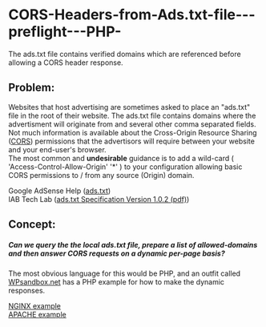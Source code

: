 # CORS-Headers-from-Ads.txt-file---preflight---PHP-
The ads.txt file contains verified domains which are referenced before allowing a CORS header response.

<h2>Problem:</h2>
<p>Websites that host advertising are sometimes asked to place an "ads.txt" file in the root of their website. The ads.txt file contains domains where the advertisment will originate from and several other comma separated fields. Not much information is available about the Cross-Origin Resource Sharing (<a href="https://developer.mozilla.org/en-US/docs/Web/HTTP/Guides/CORS" title="Mozilla CORS Reference Guide">CORS</a>) permissions that the advertisors will require between your website and your end-user's browser. 
  <br> The most common and <b>undesirable</b> guidance is to add a wild-card ( 'Access-Control-Allow-Origin' '*' ) to your configuration allowing basic CORS permissions to / from any source (Origin) domain.  
</p>
Google AdSense Help (<a href="https://support.google.com/adsense/answer/12171612" title="ads.txt help">ads.txt</a>)<br>
IAB Tech Lab (<a href="https://iabtechlab.com/wp-content/uploads/2019/03/IAB-OpenRTB-Ads.txt-Public-Spec-1.0.2.pdf" title="ads.txt ver 1.0.2">ads.txt Specification Version 1.0.2 (pdf)</a>)<br>

<h2>Concept:</h2>
<h5><i>Can we query the the local ads.txt file, prepare a list of allowed-domains and then answer CORS requests on a dynamic per-page basis?</i></h5>
<p>The most obvious language for this would be PHP, and an outfit called <a href="https://wpsandbox.net/development/send-cors-headers-php-p909" title="CORS code tutorial">WPsandbox.net</a> has a PHP example for how to make the dynamic responses.</p>

<a href="https://www.juannicolas.eu/how-to-set-up-nginx-cors-multiple-origins/">NGINX example</a><br>
<a href="https://ubiq.co/tech-blog/set-access-control-allow-origin-cors-headers-apache/">APACHE example</a><br>



